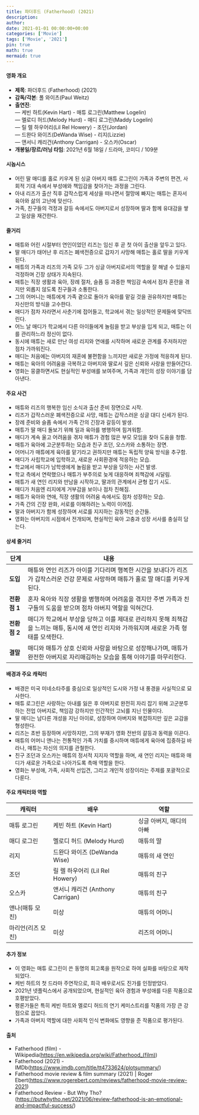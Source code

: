 ```yaml
---
title: 파더후드 (Fatherhood) (2021)
description: 
author: 
date: 2021-01-01 00:00:00+00:00
categories: ['Movie']
tags: ['Movie', '2021']
pin: true
math: true
mermaid: true
---
```

#### 영화 개요

- **제목**: 파더후드 (Fatherhood) (2021)  
- **감독/각본**: 폴 와이츠(Paul Weitz)  
- **출연진**:  
  — 케빈 하트(Kevin Hart) - 매튜 로그린(Matthew Logelin)  
  — 멜로디 허드(Melody Hurd) - 매디 로그린(Maddy Logelin)  
  — 릴 렐 하우어리(Lil Rel Howery) - 조던(Jordan)  
  — 드완다 와이즈(DeWanda Wise) - 리지(Lizzie)  
  — 앤서니 캐리건(Anthony Carrigan) - 오스카(Oscar)  
- **개봉일/장르/러닝 타임**: 2021년 6월 18일 / 드라마, 코미디 / 109분  

#### 시놉시스

- 어린 딸 매디를 홀로 키우게 된 싱글 아버지 매튜 로그린이 가족과 주변의 편견, 사회적 기대 속에서 부성애와 책임감을 찾아가는 과정을 그린다.  
- 아내 리즈가 출산 직후 갑작스럽게 세상을 떠나면서 절망에 빠지는 매튜는 혼자서 육아와 삶의 고난에 맞선다.  
- 가족, 친구들의 걱정과 갈등 속에서도 아버지로서 성장하며 딸과 함께 유대감을 쌓고 일상을 재건한다.  

#### 줄거리

- 매튜와 어린 시절부터 연인이었던 리즈는 임신 후 곧 첫 아이 출산을 앞두고 있다.  
- 딸 매디가 태어난 후 리즈는 폐색전증으로 갑자기 사망해 매튜는 홀로 딸을 키우게 된다.  
- 매튜의 가족과 리즈의 가족 모두 그가 싱글 아버지로서의 역할을 잘 해낼 수 있을지 걱정하며 긴장 상태가 지속된다.  
- 매튜는 직장 생활과 육아, 장례 절차, 슬픔 등 과중한 책임감 속에서 점차 혼란을 겪지만 외롭지 않도록 친구들과 소통한다.  
- 그의 어머니는 매튜에게 가족 곁으로 돌아가 육아를 맡길 것을 권유하지만 매튜는 자신만의 방식을 고수한다.  
- 매디가 점차 자라면서 사춘기에 접어들고, 학교에서 겪는 일상적인 문제들에 맞닥뜨린다.  
- 어느 날 매디가 학교에서 다른 아이들에게 놀림을 받고 부상을 입게 되고, 매튜는 이를 관리하느라 정신이 없다.  
- 동시에 매튜는 새로 만난 여성 리지와 연애를 시작하며 새로운 관계를 주저하지만 점차 가까워진다.  
- 매디는 처음에는 아버지의 재혼에 불편함을 느끼지만 새로운 가정에 적응하게 된다.  
- 매튜는 육아의 어려움을 극복하고 아버지와 딸로서 깊은 신뢰와 사랑을 만들어간다.  
- 영화는 뭉클하면서도 현실적인 부성애를 보여주며, 가족과 개인의 성장 이야기를 담아낸다.  

#### 주요 사건

- 매튜와 리즈의 행복한 임신 소식과 출산 준비 장면으로 시작.  
- 리즈가 갑작스러운 폐색전증으로 사망, 매튜는 갑작스러운 싱글 대디 신세가 된다.  
- 장례 준비와 슬픔 속에서 가족 간의 긴장과 갈등이 발생.  
- 매튜가 딸 매디 돌보기 위해 일과 육아를 병행하며 힘겨워함.  
- 매디가 계속 울고 어려움을 겪자 매튜가 경험 많은 부모 모임을 찾아 도움을 청함.  
- 매튜가 육아에 고군분투하는 모습과 친구 조던, 오스카와 소통하는 장면.  
- 어머니가 매튜에게 육아를 맡기라고 권하지만 매튜는 독립적 양육 방식을 추구함.  
- 매디가 사립학교에 입학하고, 새로운 사회환경에 적응하는 모습.  
- 학교에서 매디가 남학생에게 놀림을 받고 부상을 당하는 사건 발생.  
- 학교 측에서 연락했으나 매튜가 부주의로 늦게 대응하며 죄책감에 시달림.  
- 매튜가 새 연인 리지와 만남을 시작하고, 딸과의 관계에서 균형 잡기 시도.  
- 매디가 처음엔 리지에게 거부감을 보이나 점차 친해짐.  
- 매튜가 육아와 연애, 직장 생활의 어려움 속에서도 점차 성장하는 모습.  
- 가족 간의 긴장 완화, 서로를 이해하려는 노력이 이어짐.  
- 딸과 아버지가 함께 성장하며 서로를 지지하는 감동적인 순간들.  
- 영화는 아버지의 시점에서 전개되며, 현실적인 육아 고충과 성장 서사를 충실히 담는다.  

#### 상세 줄거리

| **단계**    | **내용** |
|-------------|----------|
| **도입**    | 매튜와 연인 리즈가 아이를 기다리며 행복한 시간을 보내다가 리즈가 갑작스러운 건강 문제로 사망하며 매튜가 홀로 딸 매디를 키우게 된다. |
| **전환점 1** | 혼자 육아와 직장 생활을 병행하며 어려움을 겪지만 주변 가족과 친구들의 도움을 받으며 점차 아버지 역할을 익혀간다. |
| **전환점 2** | 매디가 학교에서 부상을 당하고 이를 제대로 관리하지 못해 죄책감을 느끼는 매튜, 동시에 새 연인 리지와 가까워지며 새로운 가족 형태를 모색한다. |
| **결말**    | 매디와 매튜가 상호 신뢰와 사랑을 바탕으로 성장해나가며, 매튜가 완전한 아버지로 자리매김하는 모습을 통해 이야기를 마무리한다. |

#### 배경과 주요 캐릭터

- 배경은 미국 미네소타주를 중심으로 일상적인 도시와 가정 내 풍경을 사실적으로 묘사한다.  
- 매튜 로그린은 사랑하는 아내를 잃은 후 아버지로 완전히 자리 잡기 위해 고군분투하는 전업 아버지로, 책임감 강하지만 인간적인 고뇌를 지닌 인물이다.  
- 딸 매디는 남다른 개성을 지닌 아이로, 성장하며 아버지와 복잡하지만 깊은 교감을 형성한다.  
- 리즈는 초반 등장하며 사망하지만, 그의 부재가 영화 전반의 갈등과 동력을 이끈다.  
- 매튜의 어머니 앤나는 전통적인 가족 가치를 중시하며 매튜에게 육아에 집중하길 바라나, 매튜는 자신의 의지를 관철한다.  
- 친구 조던과 오스카는 매튜의 정서적 지지자 역할을 하며, 새 연인 리지는 매튜와 매디가 새로운 가족으로 나아가도록 촉매 역할을 한다.  
- 영화는 부성애, 가족, 사회적 선입견, 그리고 개인적 성장이라는 주제를 포괄적으로 다룬다.  

#### 주요 캐릭터와 역할

| **캐릭터**       | **배우**              | **역할**                       |
|------------------|-----------------------|------------------------------|
| 매튜 로그린      | 케빈 하트 (Kevin Hart)    | 싱글 아버지, 매디의 아빠          |
| 매디 로그린      | 멜로디 허드 (Melody Hurd)  | 매튜의 딸                       |
| 리지             | 드완다 와이즈 (DeWanda Wise) | 매튜의 새 연인                   |
| 조던             | 릴 렐 하우어리 (Lil Rel Howery) | 매튜의 친구                     |
| 오스카            | 앤서니 캐리건 (Anthony Carrigan) | 매튜의 친구                     |
| 앤나(매튜 모친)   | 미상                    | 매튜의 어머니                    |
| 마리언(리즈 모친) | 미상                    | 리즈의 어머니                    |

#### 추가 정보

- 이 영화는 매튜 로그린이 쓴 동명의 회고록을 원작으로 하여 실화를 바탕으로 제작되었다.  
- 케빈 하트의 첫 드라마 주연작으로, 희극 배우로서도 진가를 인정받았다.  
- 2021년 넷플릭스에서 공개되었으며, 현실적인 육아 경험과 부성애를 다룬 작품으로 호평받았다.  
- 평론가들은 특히 케빈 하트와 멜로디 허드의 연기 케미스트리를 작품의 가장 큰 강점으로 꼽았다.  
- 가족과 아버지 역할에 대한 사회적 인식 변화에도 영향을 준 작품으로 평가된다.  

#### 출처

- Fatherhood (film) - Wikipedia(https://en.wikipedia.org/wiki/Fatherhood_(film))  
- Fatherhood (2021) - IMDb(https://www.imdb.com/title/tt4733624/plotsummary/)  
- Fatherhood movie review & film summary (2021) | Roger Ebert(https://www.rogerebert.com/reviews/fatherhood-movie-review-2021)  
- Fatherhood Review - But Why Tho?(https://butwhytho.net/2021/06/review-fatherhood-is-an-emotional-and-impactful-success/)
